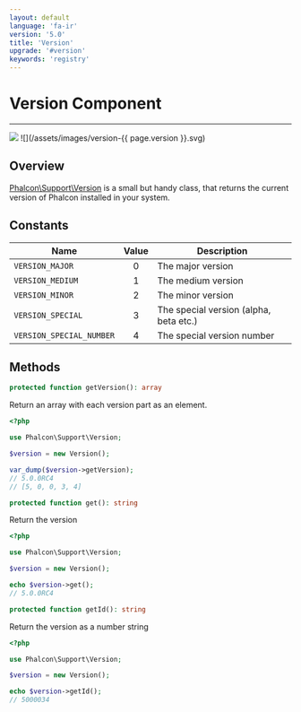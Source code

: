 ```yaml
---
layout: default
language: 'fa-ir'
version: '5.0'
title: 'Version'
upgrade: '#version'
keywords: 'registry'
---
```


# Version Component
- - -
![](/assets/images/document-status-stable-success.svg) ![](/assets/images/version-{{ page.version }}.svg)

## Overview
[Phalcon\Support\Version][version] is a small but handy class, that returns the current version of Phalcon installed in your system.


## Constants

| Name                     | Value | Description                            |
| ------------------------ |:-----:| -------------------------------------- |
| `VERSION_MAJOR`          |   0   | The major version                      |
| `VERSION_MEDIUM`         |   1   | The medium version                     |
| `VERSION_MINOR`          |   2   | The minor version                      |
| `VERSION_SPECIAL`        |   3   | The special version (alpha, beta etc.) |
| `VERSION_SPECIAL_NUMBER` |   4   | The special version number             |

## Methods

```php
protected function getVersion(): array
```
Return an array with each version part as an element.

```php
<?php

use Phalcon\Support\Version;

$version = new Version();

var_dump($version->getVersion);
// 5.0.0RC4
// [5, 0, 0, 3, 4] 
```

```php
protected function get(): string
```
Return the version

```php
<?php

use Phalcon\Support\Version;

$version = new Version();

echo $version->get();
// 5.0.0RC4
```

```php
protected function getId(): string
```
Return the version as a number string

```php
<?php

use Phalcon\Support\Version;

$version = new Version();

echo $version->getId();
// 5000034
```

[version]: api/phalcon_support#support-version

